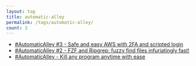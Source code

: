 ```yaml
---
layout: tag
title: automatic-alley
permalink: /tags/automatic-alley/
count: 3
---
```


- [#AutomaticAlley #3 - Safe and easy AWS with 2FA and scripted login](https://calzone.proofofpizza.com/tech/automaticalley/AutomaticAlley-3-safe-and-easy-aws-with-2FA-and-scripted-login/)
- [#AutomaticAlley #2 - FZF and Ripgrep: fuzzy find files infuriatingly fast!](https://calzone.proofofpizza.com/tech/automaticalley/AutomaticAlley-2-fzf-fuzzy-finder-and-ripgrep/)
- [#AutomaticAlley - Kill any program anytime with ease](https://calzone.proofofpizza.com/tech/automaticalley/AutomaticAlley-kill-any-program-anytime/)
